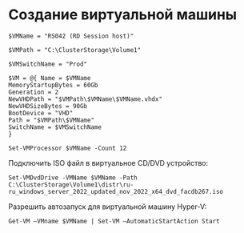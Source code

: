 # Создание виртуальной машины

```
$VMName = "RS042 (RD Session host)"
```
```
$VMPath = "C:\ClusterStorage\Volume1"
```
```
$VMSwitchName = "Prod"
```
```
$VM = @{ Name = $VMName
MemoryStartupBytes = 60Gb
Generation = 2
NewVHDPath = "$VMPath\$VMName\$VMName.vhdx"
NewVHDSizeBytes = 90Gb
BootDevice = "VHD"
Path = "$VMPath\$VMName"
SwitchName = $VMSwitchName
}
```
```
Set-VMProcessor $VMName -Count 12
```
Подключить ISO файл в виртуальное CD/DVD устройство:

```
Set-VMDvdDrive -VMName $VMName -Path C:\ClusterStorage\Volume1\distr\ru-ru_windows_server_2022_updated_nov_2022_x64_dvd_facdb267.iso
```
Разрешить автозапуск для виртуальной машину Hyper-V: 
```
Get-VM –VMname $VMName | Set-VM –AutomaticStartAction Start
```
